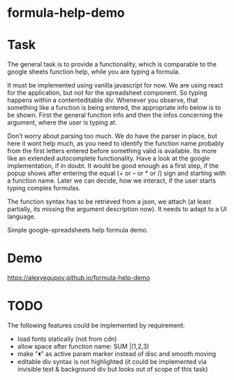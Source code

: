 # formula-help-demo

# Task
The general task is to provide a functionality, which is comparable to the google sheets function help, while you are typing a formula.

It must be implemented using vanilla javascript for now. We are using react for the application, but not for the spreadsheet component. So typing happens within a contenteditable div. Whenever you observe, that something like a function is being entered, the appropriate info below is to be shown. First the general function info and then the infos concerning the argument, where the user is typing at.

Don’t worry about parsing too much. We do have the parser in place, but here it wont help much, as you need to identify the function name probably from the first letters entered before something valid is available. Its more like an extended autocomplete functionality. Have a look at the google implementation, if in doubt. It would be good enough as a first step, if the popup shows after entering the equal (+ or – or * or /) sign and starting with a function name. Later we can decide, how we interact, if the user starts typing complex formulas.

The function syntax has to be retrieved from a json, we attach (at least partially, its missing the argument description now).  It needs to adapt to a UI language.

Simple google-spreadsheets help formula demo.

# Demo
https://alexyegupov.github.io/formula-help-demo

# TODO
The following features could be implemented by requirement:

 - load fonts statically (not from cdn)
 - allow space after function name: SUM |(1,2,3)
 - make "⏴" as active param marker instead of disc and smooth moving
 - editable div syntax is not highlighted (it could be implemented via invisible text & background div but looks out of scope of this task)
